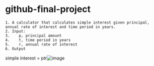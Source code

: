 # github-final-project

	1. A calculator that calculates simple interest given principal, annual rate of interest and time period in years.
	2. Input:
	3.    p, principal amount
	4.    t, time period in years
	5.    r, annual rate of interest
	6. Output
   simple interest = p*t*r![image](https://github.com/user-attachments/assets/55859156-88b5-4283-b52e-2949833a21e6)

